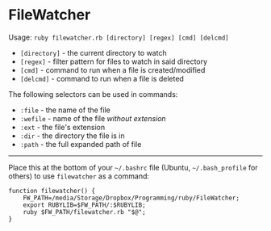 FileWatcher
===

Usage: `ruby filewatcher.rb [directory] [regex] [cmd] [delcmd]`

* `[directory]` - the current directory to watch
* `[regex]` - filter pattern for files to watch in said directory
* `[cmd]` - command to run when a file is created/modified
* `[delcmd]` - command to run when a file is deleted

The following selectors can be used in commands:

* `:file` - the name of the file
* `:wefile` - name of the file _without extension_
* `:ext` - the file's extension
* `:dir` - the directory the file is in
* `:path` - the full expanded path of file

---

Place this at the bottom of your `~/.bashrc` file (Ubuntu, `~/.bash_profile` for others) to use `filewatcher` as a command:

	function filewatcher() {
		FW_PATH=/media/Storage/Dropbox/Programming/ruby/FileWatcher;
		export RUBYLIB=$FW_PATH/:$RUBYLIB;
		ruby $FW_PATH/filewatcher.rb "$@";
	}

